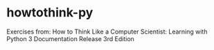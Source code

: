 # howtothink-py
Exercises from: How to Think Like a Computer Scientist: Learning with Python 3 Documentation Release 3rd Edition
